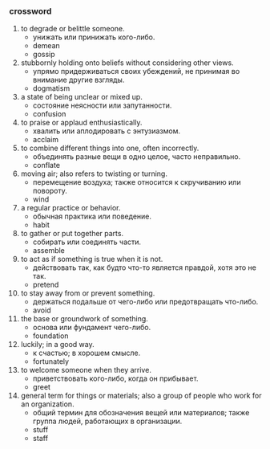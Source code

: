 ### crossword

1. to degrade or belittle someone. 
   - унижать или принижать кого-либо.
   - demean
   - gossip
2. stubbornly holding onto beliefs without considering other views.
   - упрямо придерживаться своих убеждений, не принимая во внимание другие взгляды.
   - dogmatism
3. a state of being unclear or mixed up.
   - состояние неясности или запутанности.
   - confusion
4. to praise or applaud enthusiastically.
   - хвалить или аплодировать с энтузиазмом.
   - acclaim
5. to combine different things into one, often incorrectly.
   - объединять разные вещи в одно целое, часто неправильно.
   - conflate
6. moving air; also refers to twisting or turning.
   - перемещение воздуха; также относится к скручиванию или повороту.
   - wind
7. a regular practice or behavior.
   - обычная практика или поведение.
   - habit
8. to gather or put together parts.
   - собирать или соединять части.
   - assemble
9. to act as if something is true when it is not.
   - действовать так, как будто что-то является правдой, хотя это не так.
   - pretend
10. to stay away from or prevent something.
    - держаться подальше от чего-либо или предотвращать что-либо.
    - avoid
11. the base or groundwork of something.
    - основа или фундамент чего-либо.
    - foundation
12. luckily; in a good way.
    - к счастью; в хорошем смысле.
    - fortunately
13. to welcome someone when they arrive.
    - приветствовать кого-либо, когда он прибывает.
    - greet
14. general term for things or materials; also a group of people who work for an organization.
    - общий термин для обозначения вещей или материалов; также группа людей, работающих в организации.
    - stuff
    - staff
